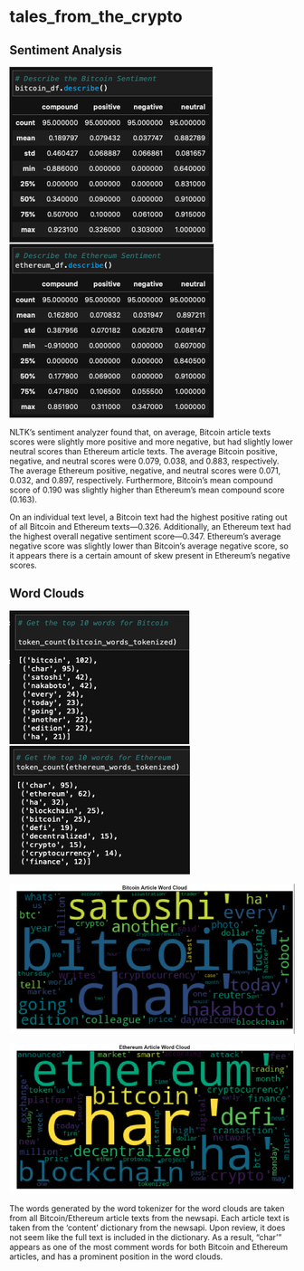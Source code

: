 # tales_from_the_crypto

## Sentiment Analysis

![Bitcoin_Sentiment](Images/bitcoin_sentiment.png) ![Ethereum_Sentiment](Images/ethereum_sentiment.png)

NLTK’s sentiment analyzer found that, on average, Bitcoin article texts scores 
were slightly more positive and more negative, but had slightly lower neutral 
scores than Ethereum article texts.  The average Bitcoin positive, negative, 
and neutral scores were 0.079, 0.038, and 0.883, respectively.  The average 
Ethereum positive, negative, and neutral scores were 0.071, 0.032, and 0.897, 
respectively.  Furthermore, Bitcoin’s mean compound score of 0.190 was slightly 
higher than Ethereum’s mean compound score (0.163).

On an individual text level, a Bitcoin text had the highest positive rating out 
of all Bitcoin and Ethereum texts—0.326.  Additionally, an Ethereum text had 
the highest overall negative sentiment score—0.347.  Ethereum’s average 
negative score was slightly lower than Bitcoin’s average negative score, so it 
appears there is a certain amount of skew present in Ethereum’s negative scores.



## Word Clouds

![Bitcoin_words](Images/top_words_bitcoin.png) ![Ethereum_words](Images/top_words_ethereum.png)

![Bitcoin_word_cloud](Images/word_cloud_bitcoin.png)

![Ethereum_word_cloud](Images/word_cloud_ethereum.png)

The words generated by the word tokenizer for the word clouds are taken from all 
Bitcoin/Ethereum article texts from the newsapi.  Each article text is taken 
from the ‘content’ dictionary from the newsapi.  Upon review, it does not seem 
like the full text is included in the dictionary.  As a result, “char’” appears 
as one of the most comment words for both Bitcoin and Ethereum articles, and 
has a prominent position in the word clouds.

